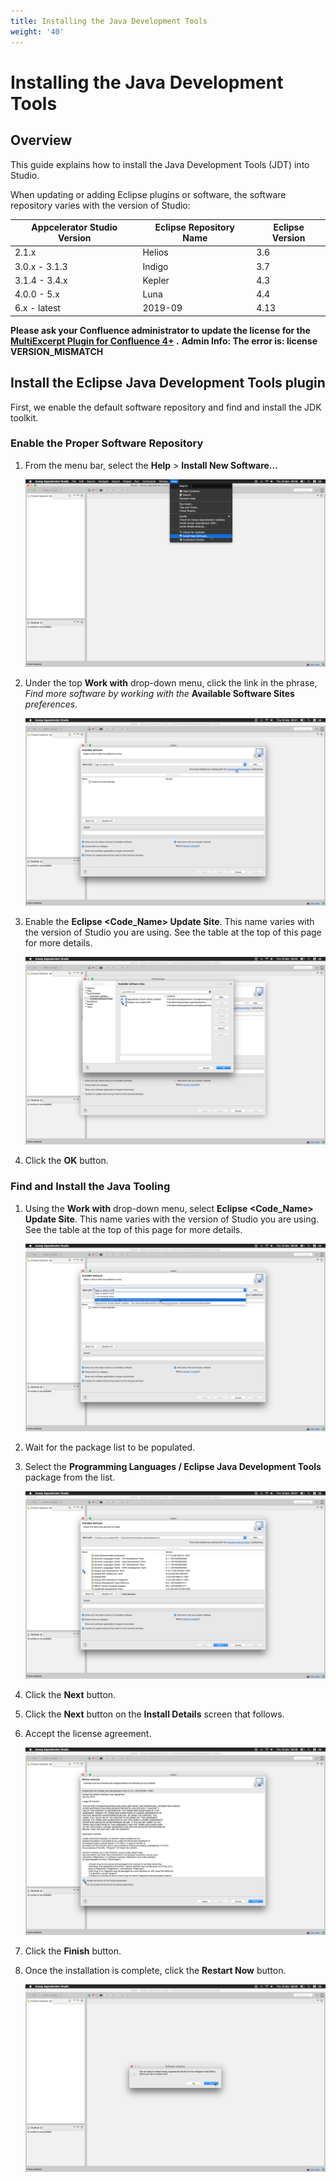 ```yaml
---
title: Installing the Java Development Tools
weight: '40'
---
```


# Installing the Java Development Tools

## Overview

This guide explains how to install the Java Development Tools (JDT) into Studio.

When updating or adding Eclipse plugins or software, the software repository varies with the version of Studio:

| Appcelerator Studio Version | Eclipse Repository Name | Eclipse Version |
| --- | --- | --- |
| 2.1.x | Helios | 3.6 |
| 3.0.x - 3.1.3 | Indigo | 3.7 |
| 3.1.4 - 3.4.x | Kepler | 4.3 |
| 4.0.0 - 5.x | Luna | 4.4 |
| 6.x - latest | 2019-09 | 4.13 |

**Please ask your Confluence administrator to update the license for the [MultiExcerpt Plugin for Confluence 4+](https://plugins.atlassian.com/plugins/biz.artemissoftware.confluence.multiexcerpt.MultiExcerptMacro) .**
**Admin Info: The error is: license VERSION\_MISMATCH**

## Install the Eclipse Java Development Tools plugin

First, we enable the default software repository and find and install the JDK toolkit.

### Enable the Proper Software Repository

1. From the menu bar, select the **Help** > **Install New Software...**

    ![1](./1.png)
2. Under the top **Work with** drop-down menu, click the link in the phrase, _Find more software by working with the_ **Available Software Sites** _preferences._

    ![2](./2.png)
3. Enable the **Eclipse <Code\_Name> Update Site**. This name varies with the version of Studio you are using. See the table at the top of this page for more details.

    ![3](./3.png)
4. Click the **OK** button.

### Find and Install the Java Tooling

1. Using the **Work with** drop-down menu, select **Eclipse <Code\_Name> Update Site**. This name varies with the version of Studio you are using. See the table at the top of this page for more details.

    ![4](./4.png)
2. Wait for the package list to be populated.

3. Select the **Programming Languages / Eclipse Java Development Tools** package from the list.

    ![5](./5.png)
4. Click the **Next** button.

5. Click the **Next** button on the **Install Details** screen that follows.

6. Accept the license agreement.

    ![6](./6.png)
7. Click the **Finish** button.

8. Once the installation is complete, click the **Restart Now** button.

    ![7](./7.png)
